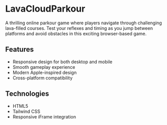 # LavaCloudParkour

A thrilling online parkour game where players navigate through challenging lava-filled courses. Test your reflexes and timing as you jump between platforms and avoid obstacles in this exciting browser-based game.

## Features
- Responsive design for both desktop and mobile
- Smooth gameplay experience
- Modern Apple-inspired design
- Cross-platform compatibility

## Technologies
- HTML5
- Tailwind CSS
- Responsive iFrame integration